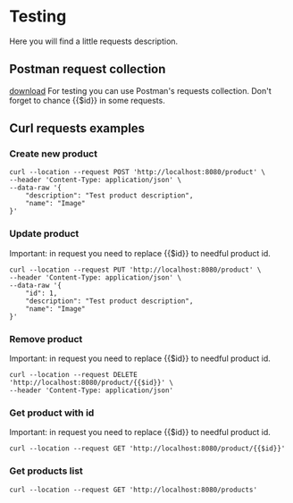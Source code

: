 # Testing

Here you will find a little requests description.

## Postman request collection
[download](requests_collection.json) For testing you can use Postman's requests collection.
Don't forget to chance {{$id}} in some requests.


## Curl requests examples
### Create new product
```
curl --location --request POST 'http://localhost:8080/product' \
--header 'Content-Type: application/json' \
--data-raw '{
    "description": "Test product description",
    "name": "Image"
}'
```

### Update product
Important: in request you need to replace {{$id}} to needful product id.
```
curl --location --request PUT 'http://localhost:8080/product' \
--header 'Content-Type: application/json' \
--data-raw '{
    "id": 1,
    "description": "Test product description",
    "name": "Image"
}'
```

### Remove product
Important: in request you need to replace {{$id}} to needful product id.
```
curl --location --request DELETE 'http://localhost:8080/product/{{$id}}' \
--header 'Content-Type: application/json'
```

### Get product with id
Important: in request you need to replace {{$id}} to needful product id.
```
curl --location --request GET 'http://localhost:8080/product/{{$id}}'
```

### Get products list
```
curl --location --request GET 'http://localhost:8080/products'
```
